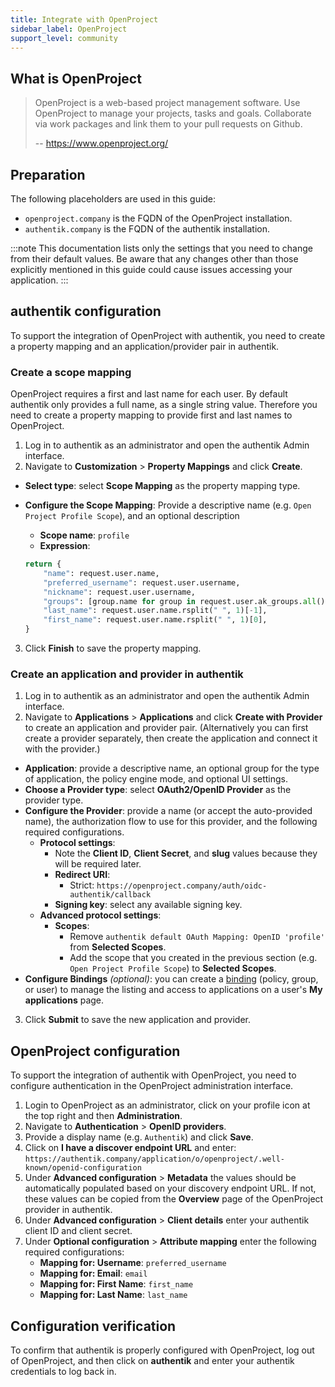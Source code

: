 ```yaml
---
title: Integrate with OpenProject
sidebar_label: OpenProject
support_level: community
---
```


## What is OpenProject

> OpenProject is a web-based project management software. Use OpenProject to manage your projects, tasks and goals. Collaborate via work packages and link them to your pull requests on Github.
>
> -- https://www.openproject.org/

## Preparation

The following placeholders are used in this guide:

- `openproject.company` is the FQDN of the OpenProject installation.
- `authentik.company` is the FQDN of the authentik installation.

:::note
This documentation lists only the settings that you need to change from their default values. Be aware that any changes other than those explicitly mentioned in this guide could cause issues accessing your application.
:::

## authentik configuration

To support the integration of OpenProject with authentik, you need to create a property mapping and an application/provider pair in authentik.

### Create a scope mapping

OpenProject requires a first and last name for each user. By default authentik only provides a full name, as a single string value. Therefore you need to create a property mapping to provide first and last names to OpenProject.

1. Log in to authentik as an administrator and open the authentik Admin interface.
2. Navigate to **Customization** > **Property Mappings** and click **Create**.

- **Select type**: select **Scope Mapping** as the property mapping type.
- **Configure the Scope Mapping**: Provide a descriptive name (e.g. `Open Project Profile Scope`), and an optional description
    - **Scope name**: `profile`
    - **Expression**:

    ```python showLineNumbers
    return {
        "name": request.user.name,
        "preferred_username": request.user.username,
        "nickname": request.user.username,
        "groups": [group.name for group in request.user.ak_groups.all()],
        "last_name": request.user.name.rsplit(" ", 1)[-1],
        "first_name": request.user.name.rsplit(" ", 1)[0],
    }
    ```

3. Click **Finish** to save the property mapping.

### Create an application and provider in authentik

1. Log in to authentik as an administrator and open the authentik Admin interface.
2. Navigate to **Applications** > **Applications** and click **Create with Provider** to create an application and provider pair. (Alternatively you can first create a provider separately, then create the application and connect it with the provider.)

- **Application**: provide a descriptive name, an optional group for the type of application, the policy engine mode, and optional UI settings.
- **Choose a Provider type**: select **OAuth2/OpenID Provider** as the provider type.
- **Configure the Provider**: provide a name (or accept the auto-provided name), the authorization flow to use for this provider, and the following required configurations.
    - **Protocol settings**:
        - Note the **Client ID**, **Client Secret**, and **slug** values because they will be required later.
        - **Redirect URI**:
            - Strict: `https://openproject.company/auth/oidc-authentik/callback`
        - **Signing key**: select any available signing key.
    - **Advanced protocol settings**:
        - **Scopes**:
            - Remove `authentik default OAuth Mapping: OpenID 'profile'` from **Selected Scopes**.
            - Add the scope that you created in the previous section (e.g. `Open Project Profile Scope`) to **Selected Scopes**.
- **Configure Bindings** _(optional)_: you can create a [binding](/docs/add-secure-apps/flows-stages/bindings/) (policy, group, or user) to manage the listing and access to applications on a user's **My applications** page.

3. Click **Submit** to save the new application and provider.

## OpenProject configuration

To support the integration of authentik with OpenProject, you need to configure authentication in the OpenProject administration interface.

1. Login to OpenProject as an administrator, click on your profile icon at the top right and then **Administration**.
2. Navigate to **Authentication** > **OpenID providers**.
3. Provide a display name (e.g. `Authentik`) and click **Save**.
4. Click on **I have a discover endpoint URL** and enter:
   `https://authentik.company/application/o/openproject/.well-known/openid-configuration`
5. Under **Advanced configuration** > **Metadata** the values should be automatically populated based on your discovery endpoint URL. If not, these values can be copied from the **Overview** page of the OpenProject provider in authentik.
6. Under **Advanced configuration** > **Client details** enter your authentik client ID and client secret.
7. Under **Optional configuration** > **Attribute mapping** enter the following required configurations:
    - **Mapping for: Username**: `preferred_username`
    - **Mapping for: Email**: `email`
    - **Mapping for: First Name**: `first_name`
    - **Mapping for: Last Name**: `last_name`

## Configuration verification

To confirm that authentik is properly configured with OpenProject, log out of OpenProject, and then click on **authentik** and enter your authentik credentials to log back in.

